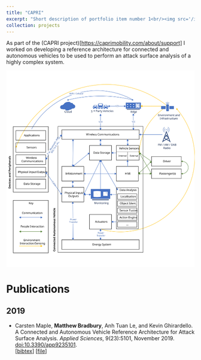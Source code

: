 ```yaml
---
title: "CAPRI"
excerpt: "Short description of portfolio item number 1<br/><img src='/images/500x300.png'>"
collection: projects
---
```


As part of the (CAPRI project)[https://caprimobility.com/about/support] I worked on developing a reference architecture for connected and autonomous vehicles to be used to perform an attack surface analysis of a highly complex system.

![A reference architecture for Connected Autonomous Vehicles](/images/reference-model.svg)

# Publications

## 2019
 
 *  Carsten Maple, **Matthew Bradbury**, Anh Tuan Le, and Kevin Ghirardello. A Connected and Autonomous Vehicle Reference Architecture for Attack Surface Analysis. *Applied Sciences*, 9(23):5101, November 2019. [doi:10.3390/app9235101](https://doi.org/10.3390/app9235101).  
[[bibtex](https://github.com/MBradbury/publications/raw/master/bibtex/Maple_2019_ConnectedAutonomousVehicle.bib)] [[file](https://github.com/MBradbury/publications/raw/master/papers/AppSci2019.pdf)] 
